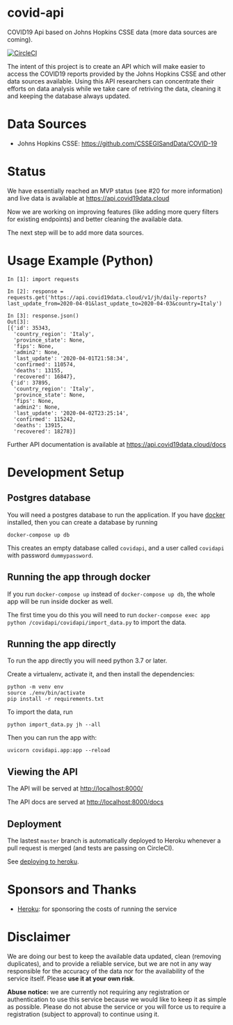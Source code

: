 # covid-api

COVID19 Api based on Johns Hopkins CSSE data (more data sources are coming).

[![CircleCI](https://circleci.com/gh/andreagrandi/covid-api.svg?style=svg)](https://circleci.com/gh/andreagrandi/covid-api)

The intent of this project is to create an API which will make easier to access the COVID19 reports provided by the Johns Hopkins CSSE and other data sources available.
Using this API researchers can concentrate their efforts on data analysis while we take care of retriving the data, cleaning it and keeping the database always updated.

# Data Sources

- Johns Hopkins CSSE: https://github.com/CSSEGISandData/COVID-19

# Status

We have essentially reached an MVP status (see #20 for more information) and live data is available at https://api.covid19data.cloud

Now we are working on improving features (like adding more query filters for existing endpoints) and better cleaning the available data.

The next step will be to add more data sources.

# Usage Example (Python)

```
In [1]: import requests

In [2]: response = requests.get('https://api.covid19data.cloud/v1/jh/daily-reports?last_update_from=2020-04-01&last_update_to=2020-04-03&country=Italy')

In [3]: response.json()
Out[3]:
[{'id': 35343,
  'country_region': 'Italy',
  'province_state': None,
  'fips': None,
  'admin2': None,
  'last_update': '2020-04-01T21:58:34',
  'confirmed': 110574,
  'deaths': 13155,
  'recovered': 16847},
 {'id': 37895,
  'country_region': 'Italy',
  'province_state': None,
  'fips': None,
  'admin2': None,
  'last_update': '2020-04-02T23:25:14',
  'confirmed': 115242,
  'deaths': 13915,
  'recovered': 18278}]
```

Further API documentation is available at https://api.covid19data.cloud/docs

# Development Setup

## Postgres database
You will need a postgres database to run the application.
If you have [docker](https://docs.docker.com/get-started/) installed, then you can create a database by running

```
docker-compose up db
```

This creates an empty database called `covidapi`, and a user called `covidapi` with password `dummypassword`.

## Running the app through docker
If you run `docker-compose up` instead of `docker-compose up db`, the whole app will be run inside docker as well.

The first time you do this you will need to run `docker-compose exec app python /covidapi/covidapi/import_data.py` to import the data.

## Running the app directly
To run the app directly you will need python 3.7 or later.

Create a virtualenv, activate it, and then install the dependencies:

```
python -m venv env
source ./env/bin/activate
pip install -r requirements.txt
```

To import the data, run

```
python import_data.py jh --all
```

Then you can run the app with:

```
uvicorn covidapi.app:app --reload
```

## Viewing the API
The API will be served at [http://localhost:8000/](http://localhost:8000/)

The API docs are served at [http://localhost:8000/docs](http://localhost:8000/docs)

## Deployment
The lastest `master` branch is automatically deployed to Heroku whenever a pull request is merged (and tests are passing on CircleCI).

See [deploying to heroku](./docs/heroku-deploy.md).

# Sponsors and Thanks

- [Heroku](https://www.heroku.com): for sponsoring the costs of running the service

# Disclaimer

We are doing our best to keep the available data updated, clean (removing duplicates), and to provide a reliable service, but we are not in any way responsible for the accuracy of the data nor for the availability of the service itself. Please **use it at your own risk**.

**Abuse notice:** we are currently not requiring any registration or authentication to use this service because we would like to keep it as simple as possible. Please do not abuse the service or you will force us to require a registration (subject to approval) to continue using it.
